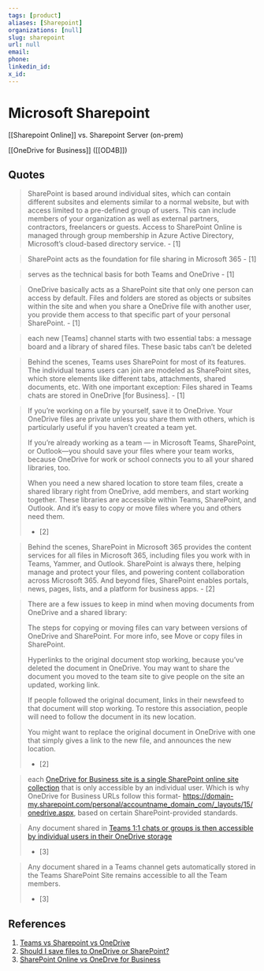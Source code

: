 ```yaml
---
tags: [product]
aliases: [Sharepoint]
organizations: [null]
slug: sharepoint
url: null
email: 
phone: 
linkedin_id: 
x_id: 
---
```


# Microsoft Sharepoint

[[Sharepoint Online]] vs. Sharepoint Server (on-prem)

[[OneDrive for Business]] ([[OD4B]])

## Quotes


> SharePoint is based around individual sites, which can contain different subsites and elements similar to a normal website, but with access limited to a pre-defined group of users. This can include members of your organization as well as external partners, contractors, freelancers or guests. Access to SharePoint Online is managed through group membership in Azure Active Directory, Microsoft’s cloud-based directory service. - [1]

> SharePoint acts as the foundation for file sharing in Microsoft 365 - [1]

> serves as the technical basis for both Teams and OneDrive - [1]

> OneDrive basically acts as a SharePoint site that only one person can access by default. Files and folders are stored as objects or subsites within the site and when you share a OneDrive file with another user, you provide them access to that specific part of your personal SharePoint. - [1]

> each new [Teams] channel starts with two essential tabs: a message board and a library of shared files. These basic tabs can’t be deleted

> Behind the scenes, Teams uses SharePoint for most of its features. The individual teams users can join are modeled as SharePoint sites, which store elements like different tabs, attachments, shared documents, etc. With one important exception: Files shared in Teams chats are stored in OneDrive [for Business]. - [1] 

> If you’re working on a file by yourself, save it to OneDrive. Your OneDrive files are private unless you share them with others, which is particularly useful if you haven’t created a team yet.
> 
> If you’re already working as a team — in Microsoft Teams, SharePoint, or Outlook—you should save your files where your team works, because OneDrive for work or school connects you to all your shared libraries, too.
> 
> When you need a new shared location to store team files, create a shared library right from OneDrive, add members, and start working together. These libraries are accessible within Teams, SharePoint, and Outlook. And it’s easy to copy or move files where you and others need them.
> - [2]

> Behind the scenes, SharePoint in Microsoft 365 provides the content services for all files in Microsoft 365, including files you work with in Teams, Yammer, and Outlook. SharePoint is always there, helping manage and protect your files, and powering content collaboration across Microsoft 365. And beyond files, SharePoint enables portals, news, pages, lists, and a platform for business apps. - [2]

> There are a few issues to keep in mind when moving documents from OneDrive and a shared library:
> 
> The steps for copying or moving files can vary between versions of OneDrive and SharePoint. For more info, see Move or copy files in SharePoint.
> 
> Hyperlinks to the original document stop working, because you’ve deleted the document in OneDrive. You may want to share the document you moved to the team site to give people on the site an updated, working link.
> 
> If people followed the original document, links in their newsfeed to that document will stop working. To restore this association, people will need to follow the document in its new location.
> 
> You might want to replace the original document in OneDrive with one that simply gives a link to the new file, and announces the new location.
> - [2]

> each [OneDrive for Business site is a single SharePoint online site collection](https://learn.microsoft.com/en-us/sharepoint/dev/solution-guidance/onedrive-for-business-customization-sharepoint-add-in) that is only accessible by an individual user. Which is why OneDrive for Business URLs follow this format- https://domain-my.sharepoint.com/personal/accountname_domain_com/_layouts/15/onedrive.aspx, based on certain SharePoint-provided standards.

> Any document shared in [Teams 1:1 chats or groups is then accessible by individual users in their OneDrive storage](https://www.syscloud.com/saas-data-protection-center/microsoft-365/teams-data-storage/)
> - [3]

> Any document shared in a Teams channel gets automatically stored in the Teams SharePoint Site remains accessible to all the Team members.
> - [3]

## References 

1. [Teams vs Sharepoint vs OneDrive](https://www.tenfold-security.com/en/sharepoint-onedrive-teams-comparison/)
2. [Should I save files to OneDrive or SharePoint?](https://support.microsoft.com/en-us/office/should-i-save-files-to-onedrive-or-sharepoint-d18d21a0-1f9f-4f6c-ac45-d52afa0a4a2e)
3. [SharePoint Online vs OneDrve for Business](https://www.syscloud.com/saas-data-protection-center/microsoft-365/sharepoint-vs-onedrive/)